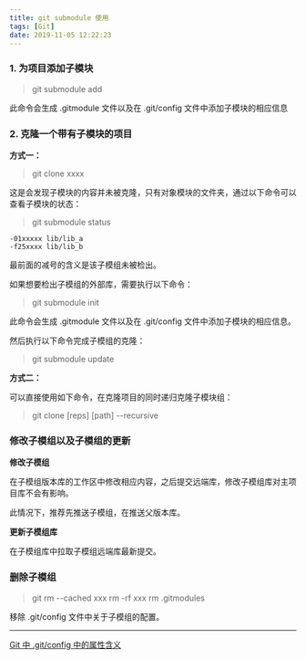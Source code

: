 ```yaml
---
title: git submodule 使用
tags: [Git]
date: 2019-11-05 12:22:23
---
```



### 1. 为项目添加子模块


> git submodule add <repository> <path> 

此命令会生成 .gitmodule 文件以及在 .git/config 文件中添加子模块的相应信息

### 2. 克隆一个带有子模块的项目

<!-- more -->

**方式一：**
> git clone xxxx

这是会发现子模块的内容并未被克隆，只有对象模块的文件夹，通过以下命令可以查看子模块的状态：

> git submodule status

```
-01xxxxx lib/lib_a
-f25xxxx lib/lib_b
```

最前面的减号的含义是该子模组未被检出。

如果想要检出子模组的外部库，需要执行以下命令：

> git submodule init

此命令会生成 .gitmodule 文件以及在 .git/config 文件中添加子模块的相应信息。

然后执行以下命令完成子模组的克隆：

> git submodule update


**方式二：**

可以直接使用如下命令，在克隆项目的同时递归克隆子模块组：

> git clone [reps] [path] --recursive


### 修改子模组以及子模组的更新


**修改子模组**

在子模组版本库的工作区中修改相应内容，之后提交远端库，修改子模组库对主项目库不会有影响。


此情况下，推荐先推送子模组，在推送父版本库。

**更新子模组库**

在子模组库中拉取子模组远端库最新提交。

### 删除子模组

> git rm --cached xxx
> rm -rf xxx
> rm .gitmodules

移除 .git/config 文件中关于子模组的配置。

---

[Git 中 .git/config 中的属性含义](https://git-scm.com/docs/git-config)